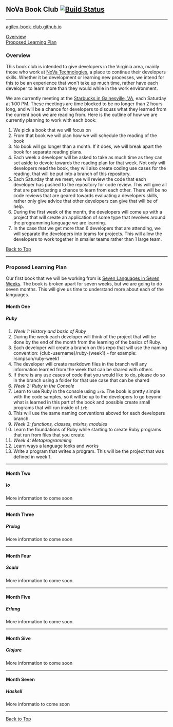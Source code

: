 ## NoVa Book Club [![Build Status](https://travis-ci.org/agilex-book-club/agilex-book-club.github.io.svg?branch=master)](https://travis-ci.org/agilex-book-club/agilex-book-club.github.io)

----  

[agilex-book-club.github.io](http://agilex-book-club.github.io)  

[Overview](#overview)  
[Proposed Learning Plan](#proposed-learning-plan)  

### Overview  
This book club is intended to give developers in the Virginia area, mainly those
who work at [NoVa Technologies](http://www.agilex.com), a place to continue
their developers skills. Whether it be development or learning new processes, we
intend for this to be an experience that won't take up much time, rather have
each developer to learn more than they would while in the work environment.  

We are currently meeting at the [Starbucks in Gainesville,
VA](http://www.starbucks.com/store/14670/us/gainesville/7375-atlas-walk-way-bldg-g-gainesville-va),
each Saturday at 1:00 PM. These meetings are time blocked to be no longer than 2
hours long, and will be a chance for developers to discuss what they learned
from the current book we are reading from. Here is the outline of how we are
currently planning to work with each book:  

1. We pick a book that we will focus on  
2. From that book we will plan how we will schedule the reading of the book  
3. No book will go longer than a month. If it does, we will break apart the book
for separate reading plans.  
  4. Each week a developer will be asked to take as much time as they can set
  aside to devote towards the reading plan for that week. Not only will developers
  read the book, they will also create coding use cases for the reading, that will
  be put into a branch of this repository. 
  5. Each Saturday that we meet, we will review the code that each developer has
  pushed to the repository for code review. This will give all that are
  participating a chance to learn from each other. There will be no code reviews
  that are geared towards evaluating a developers skills, rather only give advice
  that other developers can give that will be of help.
  6. During the first week of the month, the developers will come up with a
  project that will create an application of some type that revolves around the
  programming language we are learning. 
  7. In the case that we get more than 6 developers that are attending, we will
  separate the developers into teams for projects. This will allow the developers
  to work together in smaller teams rather than 1 large team.

  [Back to Top](#agilex-book-club)

  ----

### Proposed Learning Plan  

Our first book that we will be working from is [Seven Languages in Seven
Weeks](https://pragprog.com/book/btlang/seven-languages-in-seven-weeks). The
book is broken apart for seven weeks, but we are going to do seven months. This
will give us time to understand more about each of the languages.  

#### Month One  

##### Ruby  

1. *Week 1: History and basic of Ruby* 
  1. During the week each developer will think of the project that will be done by the end of the month from the learning of the basics of Ruby.
  2. Each developer will create a branch on this repo that will use the naming convention: {club-username}/ruby-{week1} - for example: rsimpson/ruby-week1  
  3. The developer will create markdown files in the branch will any information learned from the week that can be shared with others  
  4. If there is any use cases of code that you would like to do, please do so in the branch using a folder for that use case that can be shared
2. *Week 2: Ruby in the Console*  
  1. Learn to use Ruby in the console using `irb`. The book is pretty simple with the code samples, so it will be up to the developers to go beyond what is learned in this part of the book and possible create small programs that will run inside of `irb`.
  2. This will use the same naming conventions aboved for each developers branch.  
3. *Week 3: functions, classes, mixins, modules* 
  1. Learn the foundations of Ruby while starting to create Ruby programs that run from files that you create.
4. *Week 4: Metaprogramming* 
  1. Learn ways a language looks and works 
  2. Write a program that writes a program. This will be the project that was defined in week 1.


----

#### Month Two  

##### Io  

More information to come soon  

----

#### Month Three  

##### Prolog  

More information to come soon  

----  

#### Month Four  

##### Scala  

More information to come soon  

----

#### Month Five  

##### Erlang  

More information to come soon  

----

#### Month Sive  

##### Clojure  

More information to come soon  

----  

#### Month Seven  

##### Haskell  

More informatio to come soon  

----
[Back to Top](#agilex-book-club)




